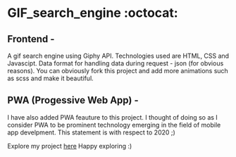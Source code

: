 <h1>GIF_search_engine :octocat:</h1>
<h2> Frontend - </h2>
A gif search engine using Giphy API.
Technologies used are HTML, CSS and Javascipt. Data format for handling data during request - json (for obvious reasons).
You can obviously fork this project and add more animations such as scss and make it beautiful.

<h2> PWA (Progessive Web App) - </h2>
I have also added PWA feauture to this project. I thought of doing so as I consider PWA to be prominent technology emerging in the field of mobile app develpment. This statement is with respect to 2020 ;)

Explore my project [here](https://shreyansh-05.github.io/GIF_search_engine/)
Happy exploring  :) 
